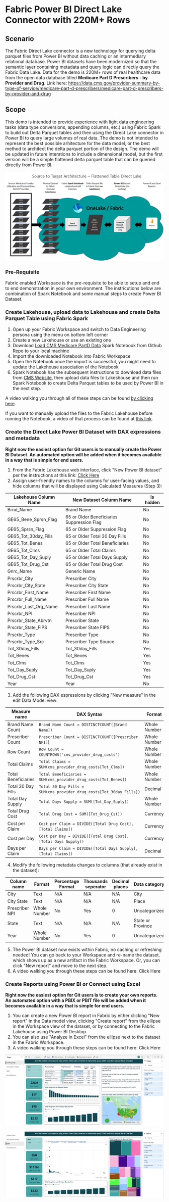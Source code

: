 # Fabric Power BI Direct Lake Connector with 220M+ Rows


## Scenario
The Fabric Direct Lake connector is a new technology for querying delta parquet files from Power BI without data caching or an intermediary relational database. Power BI datasets have been modernized so that the semantic layer containing metadata and query logic can directly query the Fabric Data Lake. Data for the demo is 220M+ rows of real healthcare data from the open data database titled **Medicare Part D Prescribers - by Provider and Drug**. Link here: https://data.cms.gov/provider-summary-by-type-of-service/medicare-part-d-prescribers/medicare-part-d-prescribers-by-provider-and-drug 

## Scope
This demo is intended to provide experience with light data engineering tasks (data type conversions, appending columns, etc.) using Fabric Spark to build out Delta Parquet tables and then using the Direct Lake connector in Power BI to query large volumes of real data. The demo is not intended to represent the best possible arhitecture for the data model, or the best method to architect the delta parquet portion of the design. The demo will be updated in future interations to include a dimensional model, but the first version will be a simple flattened delta parquet table that can be queried directly from Power BI. 

![analytics-bi-directlake](./Images/DirectLake_Architecture.png) 

### Pre-Requisite
Fabric enabled Workspace is the pre-requisite to be able to setup and end to end demonstration in your own environment. The instricutions below are combination of Spark Notebook and some manual steps to create Power BI Dataset.

### Create Lakehouse, upload data to Lakehouse and create Delta Parquet Table using Fabric Spark
1. Open up your Fabric Workspace and switch to Data Engineering persona using the menu on bottom left corner
2. Create a new Lakehouse or use an existing one
3. Download [Load CMS Medicare PartD Data](./Load%20CMS%20Medicare%20Part%20D%20Data.ipynb) Spark Notebook from Github Repo to your local machine
4. Import the downloaded Notebook into Fabric Workspace
5. Open the Notebook once the import is successful, you might need to update the Lakehouse association of the Notebook
6. Spark Notebook has the subsequent instructions to download data files from [CMS Website](https://data.cms.gov/provider-summary-by-type-of-service/medicare-part-d-prescribers/medicare-part-d-prescribers-by-provider-and-drug), then upload data files to Lakeshouse and then run Spark Notebook to create Delta Parquet tables to be used by Power BI in the next step.

A video walking you through all of these steps can be found [by clicking here](https://youtu.be/yblKEdmf1KE). 

If you want to manually upload the files to the Fabric Lakehouse before running the Notebook, a video of that process can be found at [this link](https://youtu.be/Ln4mpuknuco).


### Create the Direct Lake Power BI Dataset with DAX expressions and metadata
**Right now the easiest option for Git users is to manually create the Power BI Dataset. An automated option will be added when it becomes available in a way that is simple for end users.**
1. From the Fabric Lakehouse web interface, click "New Power BI dataset" per the instructions at this link: [Click Here](https://learn.microsoft.com/en-us/power-bi/enterprise/directlake-overview#to-create-a-basic-direct-lake-dataset-for-your-lakehouse)
2. Assign user-friendly names to the columns for user-facing values, and hide columns that will be displayed using Calculated Measures (Step 3):

 | Lakehouse Column Name | New Dataset Column Name | Is hidden | 
 | --------------------- | ----------------------- | --------- | 
 | Brnd_Name | Brand Name | No | 
 | GE65_Bene_Sprsn_Flag | 65 or Older Beneficiaries Suppression Flag | No | 
 | GE65_Sprsn_Flag | 65 or Older Suppression Flag | No | 
 | GE65_Tot_30day_Fills | 65 or Older Total 30 Day Fills | No | 
 | GE65_Tot_Benes | 65 or Older Total Beneficiaries | No | 
 | GE65_Tot_Clms | 65 or Older Total Claims | No | 
 | GE65_Tot_Day_Suply | 65 or Older Total Days Supply | No | 
 | GE65_Tot_Drug_Cst | 65 or Older Total Drug Cost | No | 
 | Gnrc_Name | Generic Name | No | 
 | Prscrbr_City | Prescriber City | No | 
 | Prscrbr_City_State | Prescriber City State | No | 
 | Prscrbr_First_Name | Prescriber First Name | No | 
 | Prscrbr_Full_Name | Prescriber Full Name | No | 
 | Prscrbr_Last_Org_Name | Prescriber Last Name | No | 
 | Prscrbr_NPI | Prescriber NPI | No | 
 | Prscrbr_State_Abrvtn | Prescriber State | No | 
 | Prscrbr_State_FIPS | Prescriber State FIPS | No | 
 | Prscrbr_Type | Prescriber Type | No | 
 | Prscrbr_Type_Src | Prescriber Type Source | No | 
 | Tot_30day_Fills | Tot_30day_Fills | Yes | 
 | Tot_Benes | Tot_Benes | Yes | 
 | Tot_Clms | Tot_Clms |  Yes | 
 | Tot_Day_Suply | Tot_Day_Suply | Yes | 
 | Tot_Drug_Cst | Tot_Drug_Cst | Yes |  
 | Year | Year | No | 
 
3. Add the following DAX espressions by clicking "New measure" in the edit Data Model view:

 | Measure name | DAX Syntax | Format | Percentage Format | Thousands seperator | Decimal places | Data category | 
 | ------------ | ---------- | ------ | ----------------- | ------------------- | -------------- | ------------- |
 | Brand Name Count | `Brand Name Count = DISTINCTCOUNT([Brand Name])` | Whole Number | No | Yes | 0 | Uncategorized | 
 | Prescriber Count | `Prescriber Count = DISTINCTCOUNT([Prescriber NPI]`) | Whole Number | No | Yes | 0 | Uncategorized | 
 | Row Count | `Row Count = COUNTROWS('cms_provider_drug_costs')` | Whole Number | No | Yes | 0 | Uncategorized | 
 | Total Claims | `Total Claims = SUM(cms_provider_drug_costs[Tot_Clms])` | Whole Number | No | Yes | 0 | Uncategorized | 
 | Total Beneficiaries | `Total Beneficiaries = SUM(cms_provider_drug_costs[Tot_Benes])` | Whole Number | No | Yes | 0 | Uncategorized |  
 | Total 30 Day Fills | `Total 30 Day Fills = SUM(cms_provider_drug_costs[Tot_30day_Fills])` | Decimal | No | Yes | 1 | Uncategorized | 
 | Total Day Supply | `Total Days Supply = SUM([Tot_Day_Suply])` | Whole Number | No | Yes | 0 | Uncategorized | 
 | Total Drug Cost | `Total Drug Cost = SUM([Tot_Drug_Cst])` | Currency | No | Yes | 0 | Uncategorized | 
 | Cost per Claim | `Cost per Claim = DIVIDE([Total Drug Cost],[Total Claims])` | Currency | No | Yes | 0 | Uncategorized | 
 | Cost per Day | `Cost per Day = DIVIDE([Total Drug Cost],[Total Days Supply])` | Currency | No | Yes | 2 | Uncategorized | 
 | Days per Claim | `Days per Claim = DIVIDE([Total Days Supply],[Total Claims])` | Decimal | No | Yes | 1 | Uncategorized | 
  
4. Modify the following metadata changes to columns (that already exist in the dataset):

| Column name | Format | Percentage Format | Thousands seperator | Decimal places | Data category | 
 | ---------- | ------ | ----------------- | ------------------- | -------------- | ------------- |
 | City | Text | N/A | N/A | N/A | City | 
 | City State | Text | N/A | N/A | N/A | Place | 
 | Prescriber NPI | Whole Number | No | Yes | 0 | Uncategorized | 
 | State | Text | N/A | N/A | N/A | State or Province | 
 | Year | Whole Number | No | Yes | 0 | Uncategorized | 

5. The Power BI dataset now exists within Fabric, no caching or refreshing needed! You can go back to your Workspace and re-name the dataset, which shows up as a new artifact in the Fabric Workspace. Or, you can click "New report" and move to the next step.
6. A video walking you through these steps can be found here: Click Here

### Create Reports using Power BI or Connect using Excel
**Right now the easiest option for Git users is to create your own reports. An automated option with a PBIX or PBIT file will be added when it becomes available in a way that is simple for end users.**

1. You can create a new Power BI report in Fabric by either clicking "New report" in the Data model view, clicking "Create report" from the ellipse in the Workspace view of the dataset, or by connecting to the Fabric Lakehouse using Power BI Desktop.
2. You can also use "Analyze in Excel" from the ellipse next to the dataset in the Fabric Workspace.
3. A video walking you through these steps can be found here: Click Here

![analytics-bi-directlake](./Images/DirectLake_PBI_Landing.png) 

![analytics-bi-directlake](./Images/DirectLake_PBI_QA.png) 

